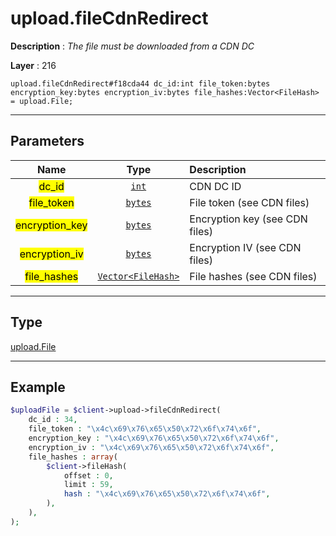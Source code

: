 # upload.fileCdnRedirect

**Description** : *The file must be downloaded from a CDN DC*

**Layer** : 216

```tl
upload.fileCdnRedirect#f18cda44 dc_id:int file_token:bytes encryption_key:bytes encryption_iv:bytes file_hashes:Vector<FileHash> = upload.File;
```

---

## Parameters

| Name | Type | Description |
| :---: | :---: | :--- |
| <mark>dc_id</mark> | [`int`](type/int) | CDN DC ID |
| <mark>file_token</mark> | [`bytes`](type/bytes) | File token (see CDN files) |
| <mark>encryption_key</mark> | [`bytes`](type/bytes) | Encryption key (see CDN files) |
| <mark>encryption_iv</mark> | [`bytes`](type/bytes) | Encryption IV (see CDN files) |
| <mark>file_hashes</mark> | [`Vector<FileHash>`](type/FileHash) | File hashes (see CDN files) |

---

## Type

[upload.File](type/upload.File)

---

## Example

```php
$uploadFile = $client->upload->fileCdnRedirect(
	dc_id : 34,
	file_token : "\x4c\x69\x76\x65\x50\x72\x6f\x74\x6f",
	encryption_key : "\x4c\x69\x76\x65\x50\x72\x6f\x74\x6f",
	encryption_iv : "\x4c\x69\x76\x65\x50\x72\x6f\x74\x6f",
	file_hashes : array(
		$client->fileHash(
			offset : 0,
			limit : 59,
			hash : "\x4c\x69\x76\x65\x50\x72\x6f\x74\x6f",
		),
	),
);
```